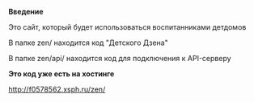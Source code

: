 **Введение**

Это сайт, который будет использоваться воспитанниками детдомов

В папке zen/ находится код "Детского Дзена"

В папке zen/api/ находится код для подключения к API-серверу

**Это код уже есть на хостинге**

http://f0578562.xsph.ru/zen/

